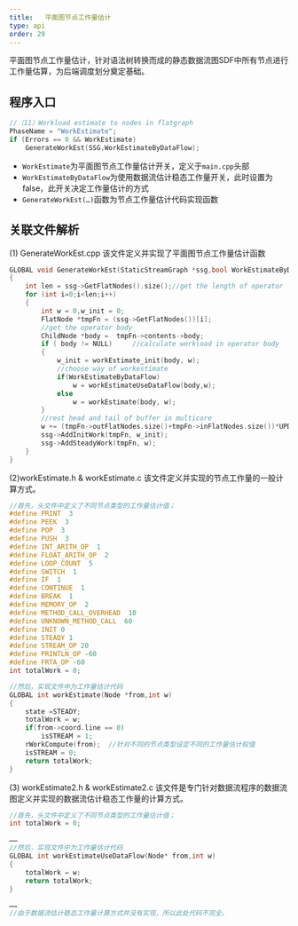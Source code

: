 ```yaml
---
title:   平面图节点工作量估计
type: api
order: 29
---
```


平面图节点工作量估计，针对语法树转换而成的静态数据流图SDF中所有节点进行工作量估算，为后端调度划分奠定基础。

## 程序入口

```c++
//（11）Workload estimate to nodes in flatgraph
PhaseName = "WorkEstimate";
if (Errors == 0 && WorkEstimate)
	GenerateWorkEst(SSG,WorkEstimateByDataFlow);
```
-   `WorkEstimate`为平面图节点工作量估计开关，定义于`main.cpp`头部
-	`WorkEstimateByDataFlow`为使用数据流估计稳态工作量开关，此时设置为false，此开关决定工作量估计的方式
-	`GenerateWorkEst(…)`函数为节点工作量估计代码实现函数



## 关联文件解析

(1)	GenerateWorkEst.cpp
该文件定义并实现了平面图节点工作量估计函数
```c++
GLOBAL void GenerateWorkEst(StaticStreamGraph *ssg,bool WorkEstimateByDataFlow)
{
    int len = ssg->GetFlatNodes().size();//get the length of operator
    for (int i=0;i<len;i++)
    {
        int w = 0,w_init = 0;
        FlatNode *tmpFn = (ssg->GetFlatNodes())[i];
        //get the operator body 
        ChildNode *body =  tmpFn->contents->body;
        if ( body != NULL)     //calculate workload in operator body
        {
            w_init = workEstimate_init(body, w);
            //choose way of workestimate
            if(WorkEstimateByDataFlow)
                w = workEstimateUseDataFlow(body,w);
            else
                w = workEstimate(body, w);
        }
        //rest head and tail of buffer in multicore
        w += (tmpFn->outFlatNodes.size()+tmpFn->inFlatNodes.size())*UPDATEEDGETAG;		    
        ssg->AddInitWork(tmpFn, w_init);
        ssg->AddSteadyWork(tmpFn, w);
    }
}

```

(2)workEstimate.h & workEstimate.c
该文件定义并实现的节点工作量的一般计算方式。

```c++
//首先，头文件中定义了不同节点类型的工作量估计值；
#define PRINT  3
#define PEEK  3
#define POP  3
#define PUSH  3
#define INT_ARITH_OP  1
#define FLOAT_ARITH_OP  2
#define LOOP_COUNT  5
#define SWITCH  1
#define IF  1
#define CONTINUE  1
#define BREAK  1
#define MEMORY_OP  2
#define METHOD_CALL_OVERHEAD  10
#define UNKNOWN_METHOD_CALL  60
#define INIT 0
#define STEADY 1
#define STREAM_OP 20
#define PRINTLN_OP -60 
#define FRTA_OP -60 
int totalWork = 0;

```
```c++
//然后，实现文件中为工作量估计代码
GLOBAL int workEstimate(Node *from,int w)
{
    state =STEADY;
    totalWork = w;
    if(from->coord.line == 0)
        isSTREAM = 1;
    rWorkCompute(from);  //针对不同的节点类型设定不同的工作量估计权值
    isSTREAM = 0;
    return totalWork;
}
```

(3)	workEstimate2.h & workEstimate2.c
该文件是专门针对数据流程序的数据流图定义并实现的数据流估计稳态工作量的计算方式。

```c++
//首先，头文件中定义了不同节点类型的工作量估计值；
int totalWork = 0;

……
//然后，实现文件中为工作量估计代码
GLOBAL int workEstimateUseDataFlow(Node* from,int w)
{
    totalWork = w;
    return totalWork;
}

……
//由于数据流估计稳态工作量计算方式并没有实现，所以此处代码不完全。

```
